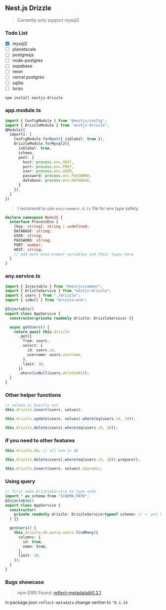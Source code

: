 ## Nest.js Drizzle

> Currently only support mysql2

### Todo List
- [x] mysql2
- [ ] planetscale
- [ ] postgresjs
- [ ] node-postgres
- [ ] supabase
- [ ] neon
- [ ] vercel postgres
- [ ] sqlite
- [ ] turso

```bash
npm install nestjs-drizzle
```

### app.module.ts

```ts
import { ConfigModule } from '@nestjs/config';
import { DrizzleModule } from 'nestjs-drizzle';
@Module({
  imports: [
    ConfigModule.forRoot({ isGlobal: true }),
    DrizzleModule.forMysql2({
      isGlobal: true,
      schema,
      pool: {
        host: process.env.HOST,
        port: process.env.PORT,
        user: process.env.USER,
        password: process.env.PASSWORD,
        database: process.env.DATABASE,
      }
    }),
  ]
})
```

> I recomend to use `environment.d.ts` file for env type safety.

```ts
declare namespace NodeJS {
  interface ProcessEnv {
    [key: string]: string | undefined;
    DATABASE: string;
    USER: string;
    PASSWORD: string;
    PORT: number;
    HOST: string;
    // add more environment variables and their types here
  }
}
```

### any.service.ts

```ts
import { Injectable } from "@nestjs/common";
import { DrizzleService } from "nestjs-drizzle";
import { users } from "./drizzle";
import { isNull } from "drizzle-orm";

@Injectable()
export class AppService {
  constructor(private readonly drizzle: DrizzleService) {}

  async getUsers() {
    return await this.drizzle
      .get({
        from: users,
        select: {
          id: users.id,
          username: users.username,
        },
        limit: 10,
      })
      .where(isNull(users.deletedAt));
  }
}
```

### Other helper functions

```ts
// values is basicly set
this.drizzle.insert(users, values);

this.drizzle.update(users, values).where(eq(users.id, 10));

this.drizzle.delete(users).where(eq(users.id, 10));
```

### if you need to other features

```ts
this.drizzle.db; // all orm in db

this.drizzle.delete(users).where(eq(users.id, 10)).prepare();

this.drizzle.insert(users, values).$dynamic;
```

### Using query

```ts
// first make DrizzleService to type safe
import * as schema from "SCHEMA_PATH";
@Injectable()
export class AppService {
  constructor(
    private readonly drizzle: DrizzleService<typeof schema> // <- put here <typeof schema>
  ) {}

  getUsers() {
    this.drizzle.db.query.users.findMany({
      columns: {
        id: true,
        name: true,
      },
      limit: 10,
    });
  }
}
```



### Bugs showcase

> npm ERR! Found: reflect-metadata@0.2.1

in package.json `reflect-metadata` change vertion to `^0.1.14`
